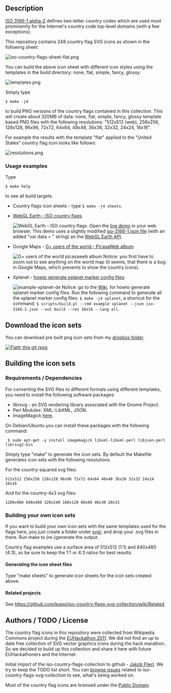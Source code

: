 ## Description

[ISO 3166-1 alpha-2](http://en.wikipedia.org/wiki/ISO_3166-1) defines two-letter country codes which are used most prominently for the Internet's country code top-level domains (with a few exceptions).

This repository contains 248 country flag SVG icons as shown in the following sheet:

![iso-country-flags-sheet-flat.png](https://raw.github.com/koppi/iso-country-flags-svg-collection/master/examples/iso-country-flags-sheet-flat.png "ISO country flags svg collection")

You can build the above icon sheet with different icon styles using the templates in the build directory: none, flat, simple, fancy, glossy:

![templates.png](https://raw.github.com/koppi/iso-country-flags-svg-collection/master/examples/templates.png "Country flag icons templates")

Simply type

```
$ make -j4
```

to build PNG versions of the country flags contained in this collection. This will create about 320MB of data: none, flat, simple, fancy, glossy template based PNG files with the following resolutions: "512x512 (web), 256x256, 128x128, 96x96, 72x72, 64x64, 48x48, 36x36, 32x32, 24x24, 16x16".

For example the results with the template "flat" applied to the "United States" country flag icon looks like follows:

![resolutions.png](https://raw.github.com/koppi/iso-country-flags-svg-collection/master/examples/resolutions.png "Country flag icon resoultions")
 
### Usage examples

Type

```
$ make help
```

to see all build targets.

* Country flags icon sheets - type ```$ make -j4 sheets```.

* [WebGL Earth - ISO country flags](http://tinyurl.com/webgl-earth-iso-country-flags).

  ![WebGL Earth - ISO country flags](https://raw.github.com/koppi/iso-country-flags-svg-collection/master/examples/example-webgl-earth.png). Open the [live demo](http://tinyurl.com/webgl-earth-iso-country-flags) in your web browser. This demo uses a slightly modified [iso-3166-1.json file](http://dl.dropbox.com/u/3139257/iso-country-flags-svg-collection/examples/iso-3166-1.json) (with an added "var data = " string) an the [WebGL Earth API](http://www.webglearth.org/).

* Google Maps - [G+ users of the world - PicasaWeb album](http://goo.gl/mHyJb):

  ![G+ users of the world picasaweb album](https://raw.github.com/koppi/iso-country-flags-svg-collection/master/examples/example-google-maps.png) Notice: you first have to zoom out to see anything on the world map (it seems, that there is a bug in Google Maps, which prevents to show the country icons).

* Xplanet - [howto generate xplanet marker config files](https://github.com/koppi/iso-country-flags-svg-collection/wiki/example-xplanet):

  ![example-xplanet-de](https://raw.github.com/koppi/iso-country-flags-svg-collection/master/examples/example-xplanet-de.png) Notice: go to the [Wiki](https://github.com/koppi/iso-country-flags-svg-collection/wiki/example-xplanet). for howto generate xplanet marker config files. Run the following command to generate all the xplanet marker config files: ```$ make -j4 xplanet```, a shortcut for the command: ```$ scripts/build.pl --cmd example xplanet --json iso-3166-1.json --out build --res 16x16 --lang all```.
  
## Download the icon sets

You can download pre built png icon sets from my [dropbox folder](http://goo.gl/oaoEl).

[![Flattr this git repo](http://api.flattr.com/button/flattr-badge-large.png)](https://flattr.com/submit/auto?user_id=koppi&url=https://github.com/koppi/iso-country-flags-svg-collection&title=&language=&tags=svg,country,flags&category=images)

## Building the icon sets

### Requirements / Dependencies

For converting the SVG files to different formats using different templates, you need to install the following software packages:

* librsvg - an SVG rendering library associated with the Gnome Project.
* Perl Modules: XML::LibXML, JSON.
* ImageMagick [here](http://www.imagemagick.org/).

On Debian/Ubuntu you can install these packages with the following command:

```
 $ sudo apt-get -y install imagemagick libxml-libxml-perl libjson-perl librsvg2-bin
```

Simply type "make" to generate the icon sets. By default the Makefile generates icon sets with the following resolutions.

For the country-squared svg files:

```
512x512 256x256 128x128 96x96 72x72 64x64 48x48 36x36 32x32 24x24 16x16
```

And for the country-4x3 svg files:

```
1280x960 640x480 320x240 160x120 80x60 40x30 20x15
```

### Building your own icon sets

If you want to build your own icon sets with the same templates used for the flags here, you just create a folder under [svg/](https://github.com/koppi/iso-country-flags-svg-collection/tree/master/svg), and drop your .svg files in there. Run make to (re-)generate the output.

Country flag examples use a surface area of 512x512 (1:1) and 640x480 (4:3), so be sure to keep the 1:1 or 4:3 ratios for best results.

#### Generating the icon sheet files

Type "make sheets" to generate icon sheets for the icon sets created above.

#### Related projects

See https://github.com/koppi/iso-country-flags-svg-collection/wiki/Related

## Authors / TODO / License

The country flag icons in this repository were collected from Wikipedia Commons project during the [EUHackathon 2011](http://www.euhackathon.eu/). We did not find an up to date free collection of SVG vector graphics icons during the hack marathon. So we decided to build up this collection and share it here with future EUHackathoners and the Internet.

Initial import of the iso-country-flags-collection to github - [Jakob Flierl](https://github.com/koppi). We try to keep the TODO list short. You can [browse issues](https://github.com/koppi/iso-country-flags-svg-collection/issues) related to iso-country-flags-svg-collection to see, what's being worked on.

Most of the country flag icons are licensed under the [Public Domain](http://en.wikipedia.org/wiki/Public_domain).
